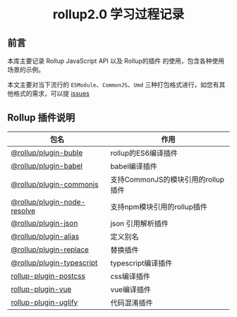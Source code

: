 <h1 align="center">
  rollup2.0 学习过程记录
</h1>

## 前言

本库主要记录 Rollup JavaScript API 以及 Rollup的插件 的使用，包含各种使用场景的示例。

本文主要对当下流行的 `ESModule`、`CommonJS`、`Umd` 三种打包格式进行，如您有其他格式的需求，可以提 [issues](https://github.com/wangxingkang/rollup-study/issues)

## Rollup 插件说明

|包名|作用|
|---|----|
|[@rollup/plugin-buble](https://github.com/rollup/plugins/tree/master/packages/buble)|rollup的ES6编译插件|
|[@rollup/plugin-babel](https://github.com/rollup/plugins/tree/master/packages/babel)|babel编译插件|
|[@rollup/plugin-commonjs](https://github.com/rollup/plugins/tree/master/packages/commonjs)|支持CommonJS的模块引用的rollup插件|
|[@rollup/plugin-node-resolve](https://github.com/rollup/plugins/tree/master/packages/commonjs)|支持npm模块引用的rollup插件|
|[@rollup/plugin-json](https://github.com/rollup/plugins/tree/master/packages/json)|json 引用解析插件|
|[@rollup/plugin-alias](https://github.com/rollup/plugins/tree/master/packages/alias)|定义别名|
|[@rollup/plugin-replace](https://github.com/rollup/plugins/tree/master/packages/replace)|替换插件|
|[@rollup/plugin-typescript](https://github.com/rollup/plugins/tree/master/packages/typescript)|typescript编译插件|
|[rollup-plugin-postcss](https://github.com/egoist/rollup-plugin-postcss)|css编译插件|
|[rollup-plugin-vue](https://www.npmjs.com/package/rollup-plugin-vue)|vue编译插件|
|[rollup-plugin-uglify](https://github.com/TrySound/rollup-plugin-uglify)|代码混淆插件|